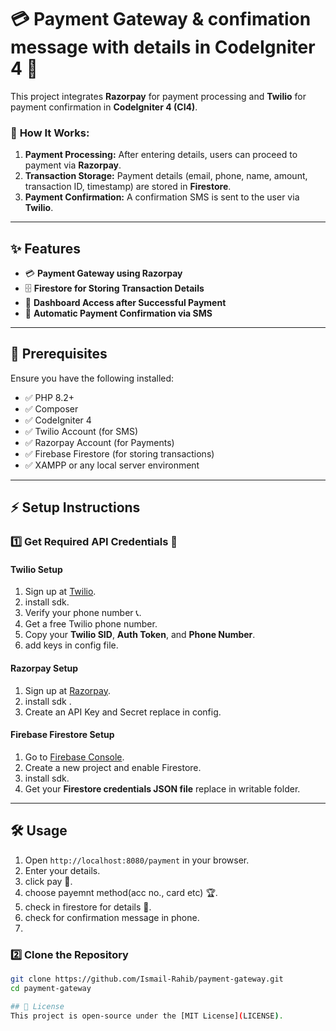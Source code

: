 # 💳 Payment Gateway & confimation message  with details in CodeIgniter 4 🚀  

This project integrates **Razorpay** for payment processing and **Twilio** for payment confirmation in **CodeIgniter 4 (CI4)**.  

### 🔹 **How It Works:**   
1. **Payment Processing:** After entering details, users can proceed to payment via **Razorpay**.  
2. **Transaction Storage:** Payment details (email, phone, name, amount, transaction ID, timestamp) are stored in **Firestore**.  
3. **Payment Confirmation:** A confirmation SMS is sent to the user via **Twilio**.  

---

## ✨ Features  
- 💳 **Payment Gateway using Razorpay**  
- 🗄 **Firestore for Storing Transaction Details**  
- 🎯 **Dashboard Access after Successful Payment**  
- 🔄 **Automatic Payment Confirmation via SMS**  

---

## 📌 Prerequisites  
Ensure you have the following installed:  
- ✅ PHP 8.2+  
- ✅ Composer  
- ✅ CodeIgniter 4  
- ✅ Twilio Account (for SMS)  
- ✅ Razorpay Account (for Payments)  
- ✅ Firebase Firestore (for storing transactions)  
- ✅ XAMPP or any local server environment  

---

## ⚡ Setup Instructions  

### 1️⃣ Get Required API Credentials 🔑  

#### **Twilio Setup**  
1. Sign up at [Twilio](https://www.twilio.com/).
2. install sdk.  
3. Verify your phone number 📞.  
4. Get a free Twilio phone number.  
5. Copy your **Twilio SID**, **Auth Token**, and **Phone Number**.
6. add keys in config file. 

#### **Razorpay Setup**  
1. Sign up at [Razorpay](https://razorpay.com/).
2. install sdk .
3. Create an API Key and Secret replace in config.  

#### **Firebase Firestore Setup**  
1. Go to [Firebase Console](https://console.firebase.google.com/).  
2. Create a new project and enable Firestore.
3. install sdk.
4. Get your **Firestore credentials JSON file** replace in writable folder.  

---

## 🛠️ Usage
1. Open `http://localhost:8080/payment` in your browser.
2. Enter your details.
3. click pay 🔑.
4. choose payemnt method(acc no., card etc) 🏆.
5. check in firestore for details 🚪.
6. check for confirmation message in phone.
7. 
### 2️⃣ Clone the Repository  
```sh
git clone https://github.com/Ismail-Rahib/payment-gateway.git
cd payment-gateway

## 📜 License
This project is open-source under the [MIT License](LICENSE).

